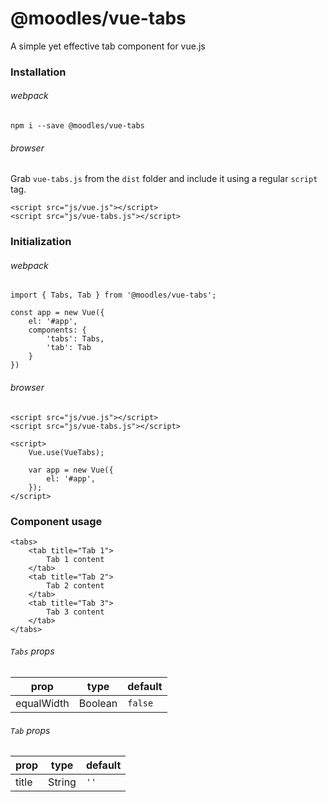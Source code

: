 # @moodles/vue-tabs

A simple yet effective tab component for vue.js

### Installation

###### webpack
`npm i --save @moodles/vue-tabs`

###### browser
Grab `vue-tabs.js` from the `dist` folder and include it using a regular `script` tag.

```
<script src="js/vue.js"></script>
<script src="js/vue-tabs.js"></script>
```

### Initialization

###### webpack

```
import { Tabs, Tab } from '@moodles/vue-tabs';

const app = new Vue({
    el: '#app',
    components: {
        'tabs': Tabs,
        'tab': Tab
    }
})
```

###### browser

```
<script src="js/vue.js"></script>
<script src="js/vue-tabs.js"></script>

<script>
    Vue.use(VueTabs);

    var app = new Vue({
        el: '#app',
    });
</script>
```

### Component usage
```
<tabs>
    <tab title="Tab 1">
        Tab 1 content
    </tab>
    <tab title="Tab 2">
        Tab 2 content
    </tab>
    <tab title="Tab 3">
        Tab 3 content
    </tab>
</tabs>
```

###### `Tabs` props

| prop       | type    | default |
| ---------- | ------- | ------- |
| equalWidth | Boolean | `false` |

###### `Tab` props
| prop  | type    | default |
| ----- | ----    | ------- |
| title | String  | `''`    |
